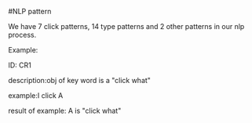 #NLP pattern

We have 7 click patterns, 14 type patterns and 2 other patterns in our nlp process.


Example:

ID:	CR1  

description:obj of key word is a "click what"	

example:I click A

result of example: A is "click what"

